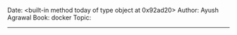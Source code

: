 Date: <built-in method today of type object at 0x92ad20>
Author: Ayush Agrawal
Book: docker
Topic: 


---
